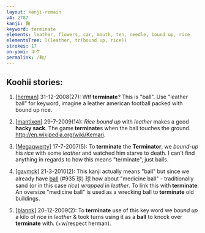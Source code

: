 ```yaml
---
layout: kanji-remain
v4: 2787
kanji: 鞠
keyword: terminate
elements: leather, flowers, car, mouth, ten, needle, bound up, rice
elementsTree: l(leather, tr(bound up, rice))
strokes: 17
on-yomi: キク
permalink: /鞠/
---
```


## Koohii stories: 

1) [<a href="http://kanji.koohii.com/profile/herman">herman</a>] 31-12-2008(27): Wtf<strong> terminate</strong>? This is &quot;ball&quot;. Use &quot;leather ball&quot; for keyword, imagine a leather american football packed with bound up rice.

2) [<a href="http://kanji.koohii.com/profile/mantixen">mantixen</a>] 29-7-2009(14): <em>Rice</em> <em>bound up</em> with <em>leather</em> makes a good <strong>hacky sack</strong>. The game<strong> terminate</strong>s when the ball touches the ground. <a href="http://en.wikipedia.org/wiki/Kemari">http://en.wikipedia.org/wiki/Kemari</a>.

3) [<a href="http://kanji.koohii.com/profile/Megaqwerty">Megaqwerty</a>] 17-7-2007(5): To<strong> terminate</strong> the <strong>Terminator</strong>, we <em>bound-up</em> his <em>rice</em> with some <em>leather</em> and watched him starve to death. I can&#039;t find anything in regards to how this means &quot;terminate&quot;, just balls.

4) [<a href="http://kanji.koohii.com/profile/gavmck">gavmck</a>] 21-3-2010(2): This kanji actually means &quot;ball&quot; but since we already have <a href="../v4/935.html">ball</a> (#935 球) 球 how about &quot;medicine ball&quot; - traditionally sand (or in this case <em>rice</em>) <em>wrapped</em> in <em>leather</em>. To link this with<strong> terminate</strong>: An oversize &quot;medicine ball&quot; is used as a wrecking ball to<strong> terminate</strong> old buildings.

5) [<a href="http://kanji.koohii.com/profile/blannk">blannk</a>] 20-12-2009(2): To<strong> terminate</strong> use of this key word we <em>bound up</em> a kilo of <em>rice</em> in <em>leather</em> &amp; took turns using it as a <strong>ball</strong> to knock over<strong> terminate</strong> with. (+w/respect herman).

